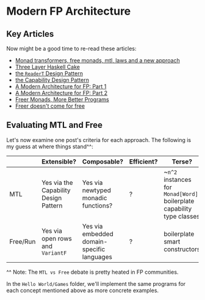 # Modern FP Architecture

## Key Articles

Now might be a good time to re-read these articles:
- [Monad transformers, free monads, mtl, laws and a new approach](https://ocharles.org.uk/posts/2016-01-26-transformers-free-monads-mtl-laws.html)
- [Three Layer Haskell Cake](https://www.parsonsmatt.org/2018/03/22/three_layer_haskell_cake.html)
- [the `ReaderT` Design Pattern](https://www.fpcomplete.com/blog/2017/06/readert-design-pattern)
- [the Capability Design Pattern](https://www.tweag.io/posts/2018-10-04-capability.html)
- [A Modern Architecture for FP: Part 1](http://degoes.net/articles/modern-fp)
- [A Modern Architecture for FP: Part 2](http://degoes.net/articles/modern-fp-part-2)
- [Freer Monads, More Better Programs](reasonablypolymorphic.com/blog/freer-monads/index.html)
- [Freer doesn't come for free](https://medium.com/barely-functional/freer-doesnt-come-for-free-c9fade793501)

## Evaluating MTL and Free

Let's now examine one post's criteria for each approach. The following is my guess at where things stand^^:

| | Extensible? | Composable? | Efficient? | Terse? | Inferrable?
| - | - | - | - | - | - |
| MTL | Yes via the Capability Design Pattern | Yes via newtyped monadic functions? | ? | ~`n^2` instances for `Monad[Word]`<br>boilerplate capability type classes | ? |
| Free/Run | Yes via open rows and `VariantF` | Yes via embedded domain-specific languages | ? | boilerplate smart constructors | ? |

^^ Note: The `MTL vs Free` debate is pretty heated in FP communities.

In the `Hello World/Games` folder, we'll implement the same programs for each concept mentioned above as more concrete examples.
